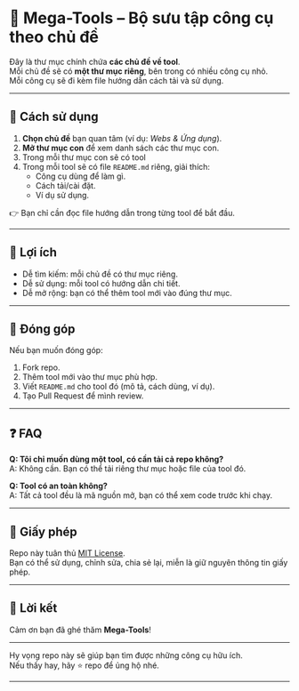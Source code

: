 # 📂 Mega-Tools – Bộ sưu tập công cụ theo chủ đề

Đây là thư mục chính chứa **các chủ đề về tool**.  
Mỗi chủ đề sẽ có **một thư mục riêng**, bên trong có nhiều công cụ nhỏ.  
Mỗi công cụ sẽ đi kèm file hướng dẫn cách tải và sử dụng.

---

## 🚀 Cách sử dụng

1. **Chọn chủ đề** bạn quan tâm (ví dụ: *Webs & Ứng dụng*).  
2. **Mở thư mục con** để xem danh sách các thư mục con.  
3. Trong mỗi thư mục con sẽ có tool
4. Trong mỗi tool sẽ có file `README.md` riêng, giải thích:  
   - Công cụ dùng để làm gì.  
   - Cách tải/cài đặt.  
   - Ví dụ sử dụng.  

👉 Bạn chỉ cần đọc file hướng dẫn trong từng tool để bắt đầu.

---

## 📌 Lợi ích

- Dễ tìm kiếm: mỗi chủ đề có thư mục riêng.  
- Dễ sử dụng: mỗi tool có hướng dẫn chi tiết.  
- Dễ mở rộng: bạn có thể thêm tool mới vào đúng thư mục.  

---

## 🤝 Đóng góp

Nếu bạn muốn đóng góp:  
1. Fork repo.  
2. Thêm tool mới vào thư mục phù hợp.  
3. Viết `README.md` cho tool đó (mô tả, cách dùng, ví dụ).  
4. Tạo Pull Request để mình review.  

---

## ❓ FAQ

**Q: Tôi chỉ muốn dùng một tool, có cần tải cả repo không?**  
A: Không cần. Bạn có thể tải riêng thư mục hoặc file của tool đó.  

**Q: Tool có an toàn không?**  
A: Tất cả tool đều là mã nguồn mở, bạn có thể xem code trước khi chạy.  

---

## 📜 Giấy phép

Repo này tuân thủ [MIT License](../LICENSE).  
Bạn có thể sử dụng, chỉnh sửa, chia sẻ lại, miễn là giữ nguyên thông tin giấy phép.

---

## 🌟 Lời kết

Cảm ơn bạn đã ghé thăm **Mega-Tools**!  

---

Hy vọng repo này sẽ giúp bạn tìm được những công cụ hữu ích.  
Nếu thấy hay, hãy ⭐ repo để ủng hộ nhé.

---

